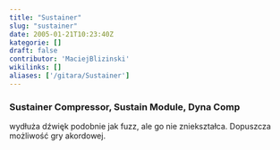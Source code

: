 ```yaml
---
title: "Sustainer"
slug: "sustainer"
date: 2005-01-21T10:23:40Z
kategorie: []
draft: false
contributor: 'MaciejBlizinski'
wikilinks: []
aliases: ['/gitara/Sustainer']
---
```

### Sustainer Compressor, Sustain Module, Dyna Comp

wydłuża dźwięk podobnie jak fuzz, ale go nie zniekształca. Dopuszcza
możliwość gry akordowej.